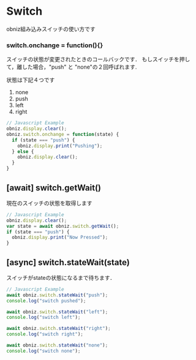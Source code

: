 # Switch
obniz組み込みスイッチの使い方です

### switch.onchange = function(){}
スイッチの状態が変更されたときのコールバックです．
もしスイッチを押して，離した場合，"push" と "none"の２回呼ばれます.

状態は下記４つです

1. none
2. push
3. left
4. right

```Javascript
// Javascript Example
obniz.display.clear();
obniz.switch.onchange = function(state) {
  if (state === "push") {
    obniz.display.print("Pushing");
  } else {
    obniz.display.clear();
  }
}
```

## [await] switch.getWait()
現在のスイッチの状態を取得します

```Javascript
// Javascript Example
obniz.display.clear();
var state = await obniz.switch.getWait();
if (state === "push") {
  obniz.display.print("Now Pressed");
}
```



## [async] switch.stateWait(state)
スイッチがstateの状態になるまで待ちます．

```Javascript
// Javascript Example
await obniz.switch.stateWait("push"); 
console.log("switch pushed");

await obniz.switch.stateWait("left"); 
console.log("switch left");

await obniz.switch.stateWait("right"); 
console.log("switch right");

await obniz.switch.stateWait("none"); 
console.log("switch none");

```
